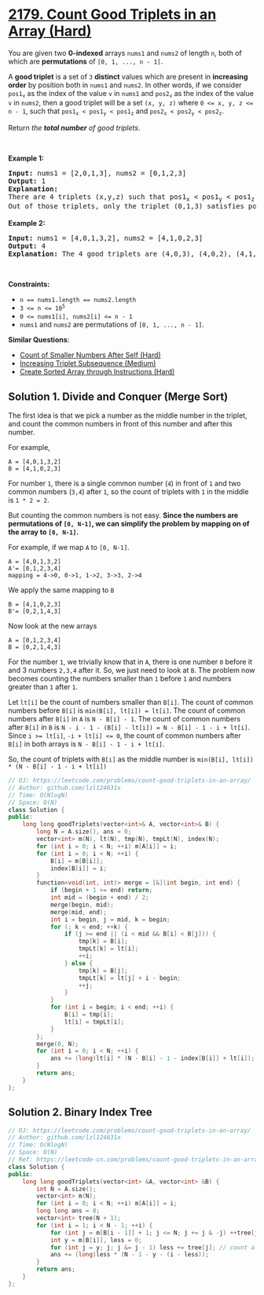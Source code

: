# [2179. Count Good Triplets in an Array (Hard)](https://leetcode.com/problems/count-good-triplets-in-an-array/)

<p>You are given two <strong>0-indexed</strong> arrays <code>nums1</code> and <code>nums2</code> of length <code>n</code>, both of which are <strong>permutations</strong> of <code>[0, 1, ..., n - 1]</code>.</p>

<p>A <strong>good triplet</strong> is a set of <code>3</code> <strong>distinct</strong> values which are present in <strong>increasing order</strong> by position both in <code>nums1</code> and <code>nums2</code>. In other words, if we consider <code>pos1<sub>v</sub></code> as the index of the value <code>v</code> in <code>nums1</code> and <code>pos2<sub>v</sub></code> as the index of the value <code>v</code> in <code>nums2</code>, then a good triplet will be a set <code>(x, y, z)</code> where <code>0 &lt;= x, y, z &lt;= n - 1</code>, such that <code>pos1<sub>x</sub> &lt; pos1<sub>y</sub> &lt; pos1<sub>z</sub></code> and <code>pos2<sub>x</sub> &lt; pos2<sub>y</sub> &lt; pos2<sub>z</sub></code>.</p>

<p>Return <em>the <strong>total number</strong> of good triplets</em>.</p>

<p>&nbsp;</p>
<p><strong>Example 1:</strong></p>

<pre><strong>Input:</strong> nums1 = [2,0,1,3], nums2 = [0,1,2,3]
<strong>Output:</strong> 1
<strong>Explanation:</strong> 
There are 4 triplets (x,y,z) such that pos1<sub>x</sub> &lt; pos1<sub>y</sub> &lt; pos1<sub>z</sub>. They are (2,0,1), (2,0,3), (2,1,3), and (0,1,3). 
Out of those triplets, only the triplet (0,1,3) satisfies pos2<sub>x</sub> &lt; pos2<sub>y</sub> &lt; pos2<sub>z</sub>. Hence, there is only 1 good triplet.
</pre>

<p><strong>Example 2:</strong></p>

<pre><strong>Input:</strong> nums1 = [4,0,1,3,2], nums2 = [4,1,0,2,3]
<strong>Output:</strong> 4
<strong>Explanation:</strong> The 4 good triplets are (4,0,3), (4,0,2), (4,1,3), and (4,1,2).
</pre>

<p>&nbsp;</p>
<p><strong>Constraints:</strong></p>

<ul>
	<li><code>n == nums1.length == nums2.length</code></li>
	<li><code>3 &lt;= n &lt;= 10<sup>5</sup></code></li>
	<li><code>0 &lt;= nums1[i], nums2[i] &lt;= n - 1</code></li>
	<li><code>nums1</code> and <code>nums2</code> are permutations of <code>[0, 1, ..., n - 1]</code>.</li>
</ul>


**Similar Questions**:
* [Count of Smaller Numbers After Self (Hard)](https://leetcode.com/problems/count-of-smaller-numbers-after-self/)
* [Increasing Triplet Subsequence (Medium)](https://leetcode.com/problems/increasing-triplet-subsequence/)
* [Create Sorted Array through Instructions (Hard)](https://leetcode.com/problems/create-sorted-array-through-instructions/)

## Solution 1. Divide and Conquer (Merge Sort)


The first idea is that we pick a number as the middle number in the triplet, and count the common numbers in front of this number and after this number.

For example, 

```
A = [4,0,1,3,2]
B = [4,1,0,2,3]
```

For number `1`, there is a single common number (`4`) in front of `1` and two common numbers (`3,4`) after `1`, so the count of triplets with `1` in the middle is `1 * 2 = 2`.

But counting the common numbers is not easy. **Since the numbers are permutations of `[0, N-1]`, we can simplify the problem by mapping on of the array to `[0, N-1]`.**

For example, if we map `A` to `[0, N-1]`.

```
A = [4,0,1,3,2]
A'= [0,1,2,3,4]
mapping = 4->0, 0->1, 1->2, 3->3, 2->4
```

We apply the same mapping to `B`

```
B = [4,1,0,2,3]
B'= [0,2,1,4,3]
```

Now look at the new arrays

```
A = [0,1,2,3,4]
B = [0,2,1,4,3]
```

For the number `1`, we trivially know that in `A`, there is one number `0` before it and 3 numbers `2,3,4` after it. So, we just need to look at `B`. The problem now becomes counting the numbers smaller than `1` before `1` and numbers greater than `1` after `1`.

Let `lt[i]` be the count of numbers smaller than `B[i]`. The count of common numbers before `B[i]` is `min(B[i], lt[i]) = lt[i]`. The count of common numbers after `B[i]` in `A` is `N - B[i] - 1`. The count of common numbers after `B[i]` in `B` is `N - i - 1 - (B[i] - lt[i]) = N - B[i] - 1 - i + lt[i]`. Since `i >= lt[i]`, `-i + lt[i] <= 0`, the count of common numbers after `B[i]` in both arrays is `N - B[i] - 1 - i + lt[i]`.

So, the count of triplets with `B[i]` as the middle number is `min(B[i], lt[i]) * (N - B[i] - 1 - i + lt[i])`

```cpp
// OJ: https://leetcode.com/problems/count-good-triplets-in-an-array/
// Author: github.com/lzl124631x
// Time: O(NlogN)
// Space: O(N)
class Solution {
public:
    long long goodTriplets(vector<int>& A, vector<int>& B) {
        long N = A.size(), ans = 0;
        vector<int> m(N), lt(N), tmp(N), tmpLt(N), index(N);
        for (int i = 0; i < N; ++i) m[A[i]] = i;
        for (int i = 0; i < N; ++i) {
            B[i] = m[B[i]];
            index[B[i]] = i;
        }
        function<void(int, int)> merge = [&](int begin, int end) {
            if (begin + 1 >= end) return;
            int mid = (begin + end) / 2;
            merge(begin, mid);
            merge(mid, end);
            int i = begin, j = mid, k = begin;
            for (; k < end; ++k) {
                if (j >= end || (i < mid && B[i] < B[j])) {
                    tmp[k] = B[i];
                    tmpLt[k] = lt[i];
                    ++i;
                } else {
                    tmp[k] = B[j];
                    tmpLt[k] = lt[j] + i - begin;
                    ++j;
                }
            }
            for (int i = begin; i < end; ++i) {
                B[i] = tmp[i];
                lt[i] = tmpLt[i];
            }
        };
        merge(0, N);
        for (int i = 0; i < N; ++i) {
            ans += (long)lt[i] * (N - B[i] - 1 - index[B[i]] + lt[i]);
        }
        return ans;
    }
};
```

## Solution 2. Binary Index Tree

```cpp
// OJ: https://leetcode.com/problems/count-good-triplets-in-an-array/
// Author: github.com/lzl124631x
// Time: O(NlogN)
// Space: O(N)
// Ref: https://leetcode-cn.com/problems/count-good-triplets-in-an-array/solution/deng-jie-zhuan-huan-shu-zhuang-shu-zu-by-xmyd/
class Solution {
public:
    long long goodTriplets(vector<int> &A, vector<int> &B) {
        int N = A.size();
        vector<int> m(N);
        for (int i = 0; i < N; ++i) m[A[i]] = i;
        long long ans = 0;
        vector<int> tree(N + 1);
        for (int i = 1; i < N - 1; ++i) {
            for (int j = m[B[i - 1]] + 1; j <= N; j += j & -j) ++tree[j]; // increment the count of m[B[i-1]]
            int y = m[B[i]], less = 0;
            for (int j = y; j; j &= j - 1) less += tree[j]; // count all the numbers less than m[B[i]]
            ans += (long)less * (N - 1 - y - (i - less));
        }
        return ans;
    }
};
```